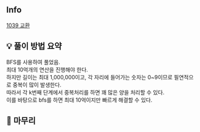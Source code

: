 ## Info
[1039 교환](https://www.acmicpc.net/problem/1039)

## 💡 풀이 방법 요약
BFS를 사용하여 풀었음.  
최대 10억개의 연산을 진행해야 한다.  
하지만 길이는 최대 1,000,000이고, 각 자리에 들어가는 숫자는 0~9이므로 필연적으로 중복이 많이 발생한다.  
따라서 각 k번째 단계에서 중복처리를 하면 꽤 많은 양을 처리할 수 있다.  
이를 바탕으로 bfs를 하면 최대 10억이지만 빠르게 해결할 수 있다.

## 🙂 마무리
